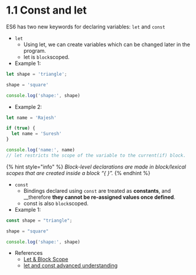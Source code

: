 # 1.1 Const and let

ES6 has two new keywords for declaring variables: `let` and `const`    

* `let`
  * Using let, we can create variables which can be changed later in the program. 
  * let  is `block`scoped.
* Example 1:

```javascript
let shape = 'triangle';

shape = 'square'

console.log('shape:', shape)
```

* Example 2:

```javascript
let name = 'Rajesh'

if (true) {
  let name = 'Suresh'
}

console.log('name:', name)
// let restricts the scope of the variable to the current(if) block.
```

{% hint style="info" %}
_Block-level declarations are made in block/lexical scopes that are created inside a block “{ }”._
{% endhint %}



* `const`
  * Bindings declared using `const` are treated as **constants**, and __therefore **they cannot be re-assigned values once defined**.
  * const  is also `block`scoped.
* Example 1: 

```javascript
const shape = "triangle";

shape = "square"

console.log('shape:', shape)
```

* References
  * [Let & Block Scope ](https://www.udemy.com/es6-bootcamp-next-generation-javascript/)
  * [let and const advanced understanding](https://medium.freecodecamp.org/what-is-variable-hoisting-differentiating-between-var-let-and-const-in-es6-f1a70bb43d)

